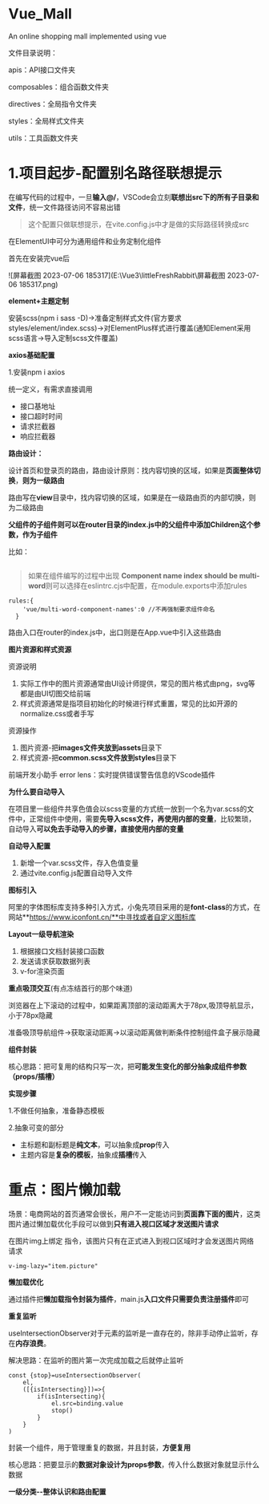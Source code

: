 # Vue_Mall
An online shopping mall implemented using vue

文件目录说明：

apis：API接口文件夹

composables：组合函数文件夹

directives：全局指令文件夹

styles：全局样式文件夹

utils：工具函数文件夹

# 1.项目起步-配置别名路径联想提示

在编写代码的过程中，一旦**输入@/**，VSCode会立刻**联想出src下的所有子目录和文件**，统一文件路径访问不容易出错

> 这个配置只做联想提示，在vite.config.js中才是做的实际路径转换成src

在ElementUI中可分为通用组件和业务定制化组件

首先在安装完vue后

![屏幕截图 2023-07-06 185317](E:\Vue3\littleFreshRabbit\屏幕截图 2023-07-06 185317.png)

**element+主题定制**

安装scss(npm i sass -D)->准备定制样式文件(官方要求 styles/element/index.scss)->对ElementPlus样式进行覆盖(通知Element采用scss语言->导入定制scss文件覆盖)



**axios基础配置**

1.安装npm i axios

统一定义，有需求直接调用

- 接口基地址
- 接口超时时间
- 请求拦截器
- 响应拦截器

**路由设计：**

设计首页和登录页的路由，路由设计原则：找内容切换的区域，如果是**页面整体切换**，**则为一级路由**

路由写在**view**目录中，找内容切换的区域，如果是在一级路由页的内部切换，则为二级路由

**父组件的子组件则可以在router目录的index.js中的父组件中添加Children这个参数，作为子组件**

比如：

```

```



> 如果在组件编写的过程中出现 **Component name index should be multi-word**则可以选择在eslintrc.cjs中配置，在module.exports中添加rules

```
rules:{
    'vue/multi-word-component-names':0 //不再强制要求组件命名
  }
```

路由入口在router的index.js中，出口则是在App.vue中引入这些路由



**图片资源和样式资源**

资源说明

1. 实际工作中的图片资源通常由UI设计师提供，常见的图片格式由png，svg等都是由UI切图交给前端
2. 样式资源通常是指项目初始化的时候进行样式重置，常见的比如开源的normalize.css或者手写

资源操作

1. 图片资源-把**images文件夹放到assets**目录下
2. 样式资源-把**common.scss文件放到styles**目录下

前端开发小助手  error lens：实时提供错误警告信息的VScode插件



**为什么要自动导入**

在项目里一些组件共享色值会以scss变量的方式统一放到一个名为var.scss的文件中，正常组件中使用，需要**先导入scss文件，再使用内部的变量**，比较繁琐，自动导入**可以免去手动导入的步骤，直接使用内部的变量**



**自动导入配置**

1. 新增一个var.scss文件，存入色值变量
2. 通过vite.config.js配置自动导入文件



**图标引入**

阿里的字体图标库支持多种引入方式，小兔先项目采用的是**font-class**的方式，在网站**https://www.iconfont.cn/**中寻找或者自定义图标库



**Layout一级导航渲染**

1. 根据接口文档封装接口函数
2. 发送请求获取数据列表
3. v-for渲染页面



**重点吸顶交互**(有点冻结首行的那个味道)

浏览器在上下滚动的过程中，如果距离顶部的滚动距离大于78px,吸顶导航显示，小于78px隐藏

准备吸顶导航组件->获取滚动距离->以滚动距离做判断条件控制组件盒子展示隐藏



**组件封装**

核心思路：把可复用的结构只写一次，把**可能发生变化的部分抽象成组件参数（props/插槽）**

**实现步骤**

1.不做任何抽象，准备静态模板

2.抽象可变的部分

- 主标题和副标题是**纯文本**，可以抽象成**prop**传入
- 主题内容是**复杂的模板**，抽象成**插槽**传入



# 重点：**图片懒加载**

场景：电商网站的首页通常会很长，用户不一定能访问到**页面靠下面的图片**，这类图片通过懒加载优化手段可以做到**只有进入视口区域才发送图片请求**

在图片img上绑定 指令，该图片只有在正式进入到视口区域时才会发送图片网络请求

```
v-img-lazy="item.picture"
```

**懒加载优化**

通过插件把**懒加载指令封装为插件**，main.js**入口文件只需要负责注册插件**即可

**重复监听**

useIntersectionObserver对于元素的监听是一直存在的，除非手动停止监听，存在**内存浪费**。

解决思路：在监听的图片第一次完成加载之后就停止监听

```
const {stop}=useIntersectionObserver(
	el,
	([{isIntersecting}])=>{
		if(isIntersecting){
			el.src=binding.value
			stop()
		}
	}
)
```



封装一个组件，用于管理重复的数据，并且封装，**方便复用**

核心思路：把要显示的**数据对象设计为props参数**，传入什么数据对象就显示什么数据





**一级分类--整体认识和路由配置**